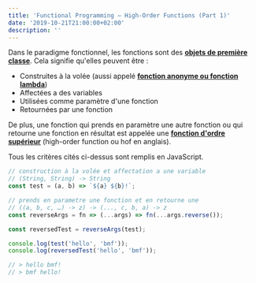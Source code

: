 ```yaml
---
title: 'Functional Programming — High-Order Functions (Part 1)'
date: '2019-10-21T21:00:00+02:00'
description: ''
---
```


Dans le paradigme fonctionnel, les fonctions sont des **[objets de première classe](https://fr.wikipedia.org/wiki/Objet_de_premi%C3%A8re_classe)**. Cela signifie qu'elles peuvent être :

- Construites à la volée (aussi appelé **[fonction anonyme ou fonction lambda](https://fr.wikipedia.org/wiki/Fonction_anonyme)**)
- Affectées a des variables
- Utilisées comme paramètre d'une fonction
- Retournées par une fonction

De plus, une fonction qui prends en paramètre une autre fonction ou qui retourne une fonction en résultat est appelée une **[fonction d'ordre supérieur](https://fr.wikipedia.org/wiki/Fonction_d%27ordre_sup%C3%A9rieur)** (high-order function ou hof en anglais).

Tous les critères cités ci-dessus sont remplis en JavaScript.

```js
// construction à la volée et affectation a une variable
// (String, String) -> String
const test = (a, b) => `${a} ${b}!`;

// prends en parametre une fonction et en retourne une
// ((a, b, c, …) -> z) -> (..., c, b, a) -> z
const reverseArgs = fn => (...args) => fn(...args.reverse());

const reversedTest = reverseArgs(test);

console.log(test('hello', 'bmf'));
console.log(reversedTest('hello', 'bmf'));

// > hello bmf!
// > bmf hello!
```
